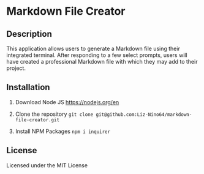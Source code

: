 # Markdown File Creator

## Description
This application allows users to generate a Markdown file using their integrated terminal. After responding to a few select prompts, users will have created a professional Markdown file with which they may add to their project.

## Installation
1. Download Node JS
https://nodejs.org/en

2. Clone the repository
``` git clone git@github.com:Liz-Nino64/markdown-file-creator.git ```

3. Install NPM Packages
``` npm i inquirer ```

## License
Licensed under the MIT License
